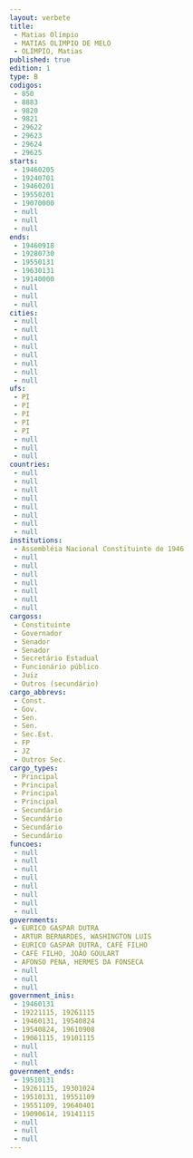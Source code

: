 ```yaml
---
layout: verbete
title:
 - Matias Olímpio
 - MATIAS OLIMPIO DE MELO
 - OLÍMPIO, Matias
published: true
edition: 1  
type: B
codigos: 
 - 850
 - 8883
 - 9820
 - 9821
 - 29622
 - 29623
 - 29624
 - 29625
starts: 
 - 19460205
 - 19240701
 - 19460201
 - 19550201
 - 19070000
 - null 
 - null 
 - null 
ends: 
 - 19460918
 - 19280730
 - 19550131
 - 19630131
 - 19140000
 - null 
 - null 
 - null 
cities: 
 - null 
 - null 
 - null 
 - null 
 - null 
 - null 
 - null 
 - null 
ufs: 
 - PI
 - PI
 - PI
 - PI
 - PI
 - null 
 - null 
 - null 
countries: 
 - null 
 - null 
 - null 
 - null 
 - null 
 - null 
 - null 
 - null 
institutions: 
 - Assembléia Nacional Constituinte de 1946
 - null 
 - null 
 - null 
 - null 
 - null 
 - null 
 - null 
cargoss: 
 - Constituinte
 - Governador
 - Senador
 - Senador
 - Secretário Estadual
 - Funcionário público
 - Juiz
 - Outros (secundário)
cargo_abbrevs: 
 - Const.
 - Gov.
 - Sen.
 - Sen.
 - Sec.Est.
 - FP
 - JZ
 - Outros Sec.
cargo_types: 
 - Principal
 - Principal
 - Principal
 - Principal
 - Secundário
 - Secundário
 - Secundário
 - Secundário
funcoes: 
 - null 
 - null 
 - null 
 - null 
 - null 
 - null 
 - null 
 - null 
governments: 
 - EURICO GASPAR DUTRA
 - ARTUR BERNARDES, WASHINGTON LUIS
 - EURICO GASPAR DUTRA, CAFÉ FILHO
 - CAFÉ FILHO, JOÃO GOULART
 - AFONSO PENA, HERMES DA FONSECA
 - null 
 - null 
 - null 
government_inis: 
 - 19460131
 - 19221115, 19261115
 - 19460131, 19540824
 - 19540824, 19610908
 - 19061115, 19101115
 - null 
 - null 
 - null 
government_ends: 
 - 19510131
 - 19261115, 19301024
 - 19510131, 19551109
 - 19551109, 19640401
 - 19090614, 19141115
 - null 
 - null 
 - null 
---
```


